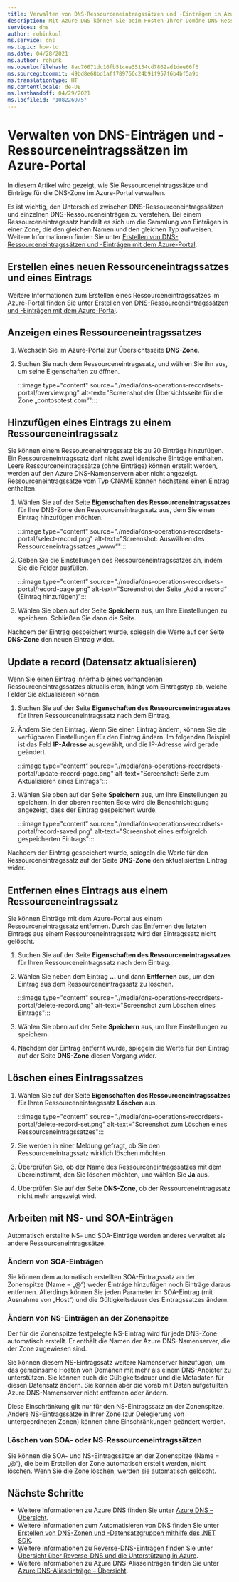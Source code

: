 ```yaml
---
title: Verwalten von DNS-Ressourceneintragssätzen und -Einträgen in Azure DNS
description: Mit Azure DNS können Sie beim Hosten Ihrer Domäne DNS-Ressourceneintragssätze und -Einträge verwalten.
services: dns
author: rohinkoul
ms.service: dns
ms.topic: how-to
ms.date: 04/28/2021
ms.author: rohink
ms.openlocfilehash: 8ac76671dc16fb51cea35154cd7862ad1dee66f6
ms.sourcegitcommit: 49bd8e68bd1aff789766c24b91f957f6b4bf5a9b
ms.translationtype: HT
ms.contentlocale: de-DE
ms.lasthandoff: 04/29/2021
ms.locfileid: "108226975"
---
```

# <a name="manage-dns-records-and-record-sets-by-using-the-azure-portal"></a>Verwalten von DNS-Einträgen und - Ressourceneintragssätzen im Azure-Portal

In diesem Artikel wird gezeigt, wie Sie Ressourceneintragssätze und Einträge für die DNS-Zone im Azure-Portal verwalten.

Es ist wichtig, den Unterschied zwischen DNS-Ressourceneintragssätzen und einzelnen DNS-Ressourceneinträgen zu verstehen. Bei einem Ressourceneintragssatz handelt es sich um die Sammlung von Einträgen in einer Zone, die den gleichen Namen und den gleichen Typ aufweisen. Weitere Informationen finden Sie unter [Erstellen von DNS-Ressourceneintragssätzen und -Einträgen mit dem Azure-Portal](./dns-getstarted-portal.md).

## <a name="create-a-new-record-set-and-record"></a>Erstellen eines neuen Ressourceneintragssatzes und eines Eintrags

Weitere Informationen zum Erstellen eines Ressourceneintragssatzes im Azure-Portal finden Sie unter [Erstellen von DNS-Ressourceneintragssätzen und -Einträgen mit dem Azure-Portal](./dns-getstarted-portal.md).

## <a name="view-a-record-set"></a>Anzeigen eines Ressourceneintragssatzes

1. Wechseln Sie im Azure-Portal zur Übersichtsseite **DNS-Zone**.

1. Suchen Sie nach dem Ressourceneintragssatz, und wählen Sie ihn aus, um seine Eigenschaften zu öffnen.

    :::image type="content" source="./media/dns-operations-recordsets-portal/overview.png" alt-text="Screenshot der Übersichtsseite für die Zone „contosotest.com“":::

## <a name="add-a-new-record-to-a-record-set"></a>Hinzufügen eines Eintrags zu einem Ressourceneintragssatz

Sie können einem Ressourceneintragssatz bis zu 20 Einträge hinzufügen. Ein Ressourceneintragssatz darf nicht zwei identische Einträge enthalten. Leere Ressourceneintragssätze (ohne Einträge) können erstellt werden, werden auf den Azure DNS-Namenservern aber nicht angezeigt. Ressourceneintragssätze vom Typ CNAME können höchstens einen Eintrag enthalten.

1. Wählen Sie auf der Seite **Eigenschaften des Ressourceneintragssatzes** für Ihre DNS-Zone den Ressourceneintragssatz aus, dem Sie einen Eintrag hinzufügen möchten.

    :::image type="content" source="./media/dns-operations-recordsets-portal/select-record.png" alt-text="Screenshot: Auswählen des Ressourceneintragssatzes „www“":::

1. Geben Sie die Einstellungen des Ressourceneintragssatzes an, indem Sie die Felder ausfüllen.

    :::image type="content" source="./media/dns-operations-recordsets-portal/record-page.png" alt-text="Screenshot der Seite „Add a record“ (Eintrag hinzufügen)":::

1. Wählen Sie oben auf der Seite **Speichern** aus, um Ihre Einstellungen zu speichern. Schließen Sie dann die Seite.

Nachdem der Eintrag gespeichert wurde, spiegeln die Werte auf der Seite **DNS-Zone** den neuen Eintrag wider.

## <a name="update-a-record"></a>Update a record (Datensatz aktualisieren)

Wenn Sie einen Eintrag innerhalb eines vorhandenen Ressourceneintragssatzes aktualisieren, hängt vom Eintragstyp ab, welche Felder Sie aktualisieren können.

1. Suchen Sie auf der Seite **Eigenschaften des Ressourceneintragssatzes** für Ihren Ressourceneintragssatz nach dem Eintrag.

1. Ändern Sie den Eintrag. Wenn Sie einen Eintrag ändern, können Sie die verfügbaren Einstellungen für den Eintrag ändern. Im folgenden Beispiel ist das Feld **IP-Adresse** ausgewählt, und die IP-Adresse wird gerade geändert.

    :::image type="content" source="./media/dns-operations-recordsets-portal/update-record-page.png" alt-text="Screenshot: Seite zum Aktualisieren eines Eintrags":::

1. Wählen Sie oben auf der Seite **Speichern** aus, um Ihre Einstellungen zu speichern. In der oberen rechten Ecke wird die Benachrichtigung angezeigt, dass der Eintrag gespeichert wurde.

    :::image type="content" source="./media/dns-operations-recordsets-portal/record-saved.png" alt-text="Screenshot eines erfolgreich gespeicherten Eintrags":::

Nachdem der Eintrag gespeichert wurde, spiegeln die Werte für den Ressourceneintragssatz auf der Seite **DNS-Zone** den aktualisierten Eintrag wider.

## <a name="remove-a-record-from-a-record-set"></a>Entfernen eines Eintrags aus einem Ressourceneintragssatz

Sie können Einträge mit dem Azure-Portal aus einem Ressourceneintragssatz entfernen. Durch das Entfernen des letzten Eintrags aus einem Ressourceneintragssatz wird der Eintragssatz nicht gelöscht.

1. Suchen Sie auf der Seite **Eigenschaften des Ressourceneintragssatzes** für Ihren Ressourceneintragssatz nach dem Eintrag.

1. Wählen Sie neben dem Eintrag **...** und dann **Entfernen** aus, um den Eintrag aus dem Ressourceneintragssatz zu löschen.

    :::image type="content" source="./media/dns-operations-recordsets-portal/delete-record.png" alt-text="Screenshot zum Löschen eines Eintrags":::

1. Wählen Sie oben auf der Seite **Speichern** aus, um Ihre Einstellungen zu speichern.

1. Nachdem der Eintrag entfernt wurde, spiegeln die Werte für den Eintrag auf der Seite **DNS-Zone** diesen Vorgang wider.

## <a name="delete-a-record-set"></a><a name="delete"></a>Löschen eines Eintragssatzes

1. Wählen Sie auf der Seite **Eigenschaften des Ressourceneintragssatzes** für Ihren Ressourceneintragssatz **Löschen** aus.

    :::image type="content" source="./media/dns-operations-recordsets-portal/delete-record-set.png" alt-text="Screenshot zum Löschen eines Ressourceneintragssatzes":::

1. Sie werden in einer Meldung gefragt, ob Sie den Ressourceneintragssatz wirklich löschen möchten.

1. Überprüfen Sie, ob der Name des Ressourceneintragssatzes mit dem übereinstimmt, den Sie löschen möchten, und wählen Sie **Ja** aus.

1. Überprüfen Sie auf der Seite **DNS-Zone**, ob der Ressourceneintragssatz nicht mehr angezeigt wird.

## <a name="work-with-ns-and-soa-records"></a>Arbeiten mit NS- und SOA-Einträgen

Automatisch erstellte NS- und SOA-Einträge werden anderes verwaltet als andere Ressourceneintragssätze.

### <a name="modify-soa-records"></a>Ändern von SOA-Einträgen

Sie können dem automatisch erstellten SOA-Eintragssatz an der Zonenspitze (Name = „\@“) weder Einträge hinzufügen noch Einträge daraus entfernen. Allerdings können Sie jeden Parameter im SOA-Eintrag (mit Ausnahme von „Host“) und die Gültigkeitsdauer des Eintragssatzes ändern.

### <a name="modify-ns-records-at-the-zone-apex"></a>Ändern von NS-Einträgen an der Zonenspitze

Der für die Zonenspitze festgelegte NS-Eintrag wird für jede DNS-Zone automatisch erstellt. Er enthält die Namen der Azure DNS-Namenserver, die der Zone zugewiesen sind.

Sie können diesem NS-Eintragssatz weitere Namenserver hinzufügen, um das gemeinsame Hosten von Domänen mit mehr als einem DNS-Anbieter zu unterstützen. Sie können auch die Gültigkeitsdauer und die Metadaten für diesen Datensatz ändern. Sie können aber die vorab mit Daten aufgefüllten Azure DNS-Namenserver nicht entfernen oder ändern.

Diese Einschränkung gilt nur für den NS-Eintragssatz an der Zonenspitze. Andere NS-Eintragssätze in Ihrer Zone (zur Delegierung von untergeordneten Zonen) können ohne Einschränkungen geändert werden.

### <a name="delete-soa-or-ns-record-sets"></a>Löschen von SOA- oder NS-Ressourceneintragssätzen

Sie können die SOA- und NS-Eintragssätze an der Zonenspitze (Name = „\@“), die beim Erstellen der Zone automatisch erstellt werden, nicht löschen. Wenn Sie die Zone löschen, werden sie automatisch gelöscht.

## <a name="next-steps"></a>Nächste Schritte

* Weitere Informationen zu Azure DNS finden Sie unter [Azure DNS – Übersicht](dns-overview.md).
* Weitere Informationen zum Automatisieren von DNS finden Sie unter [Erstellen von DNS-Zonen und -Datensatzgruppen mithilfe des .NET SDK](dns-sdk.md).
* Weitere Informationen zu Reverse-DNS-Einträgen finden Sie unter [Übersicht über Reverse-DNS und die Unterstützung in Azure](dns-reverse-dns-overview.md).
* Weitere Informationen zu Azure DNS-Aliaseinträgen finden Sie unter [Azure DNS-Aliaseinträge – Übersicht](dns-alias.md).